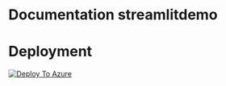 # Documentation streamlitdemo

# Deployment

[![Deploy To Azure](https://aka.ms/deploytoazurebutton)](https://portal.azure.com/#create/Microsoft.Template/uri/https%3A%2F%2Fraw.githubusercontent.com%2Fjorisp%2Fstreamlitdemo%2Fmain%2Fazuredeploy.json)
